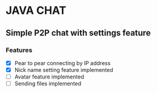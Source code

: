 # JAVA CHAT
## Simple **P2P** chat with settings feature

### Features
- [x] Pear to pear connecting by IP address
- [x] Nick name setting feature implemented
- [ ] Avatar feature implemented
- [ ] Sending files implemented